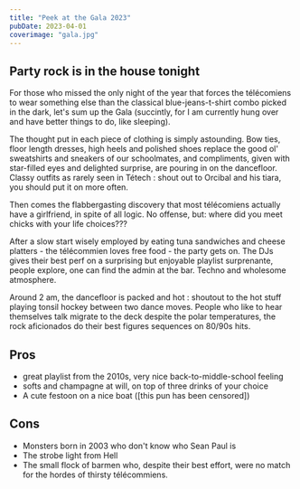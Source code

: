 ```yaml
---
title: "Peek at the Gala 2023"
pubDate: 2023-04-01
coverimage: "gala.jpg"
---
```


## Party rock is in the house tonight

For those who missed the only night of the year that forces the télécomiens to wear something else than the classical blue-jeans-t-shirt combo picked in the dark, let's sum up the Gala (succintly, for I am currently hung over and have better things to do, like sleeping).

The thought put in each piece of clothing is simply astounding. Bow ties, floor length dresses, high heels and polished shoes replace the good ol' sweatshirts and sneakers of our schoolmates, and compliments, given with star-filled eyes and delighted surprise, are pouring in on the dancefloor. Classy outfits as rarely seen in Tétech : shout out to Orcibal and his tiara, you should put it on more often.

Then comes the flabbergasting discovery that most télécomiens actually have a girlfriend, in spite of all logic. No offense, but: where did you meet chicks with your life choices???

After a slow start wisely employed by eating tuna sandwiches and cheese platters - the télécommien loves free food - the party gets on. The DJs gives their best perf on a surprising but enjoyable playlist surprenante, people explore, one can find the admin at the bar. Techno and wholesome atmosphere.

Around 2 am, the dancefloor is packed and hot : shoutout to the hot stuff playing tonsil hockey between two dance moves. People who like to hear themselves talk migrate to the deck despite the polar temperatures, the rock aficionados do their best figures sequences on 80/90s hits.

## Pros

- great playlist from the 2010s, very nice back-to-middle-school feeling
- softs and champagne at will, on top of three drinks of your choice
- A cute festoon on a nice boat ([this pun has been censored])

## Cons

- Monsters born in 2003 who don't know who Sean Paul is
- The strobe light from Hell
- The small flock of barmen who, despite their best effort, were no match for the hordes of thirsty télécommiens.